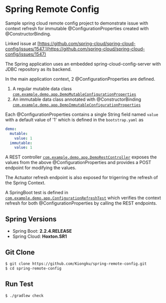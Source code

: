 # Spring Remote Config

Sample spring cloud remote config project to demonstrate issue with context refresh for immutable
@ConfigurationProperties created with @ConstructorBinding.

Linked issue at [https://github.com/spring-cloud/spring-cloud-config/issues/1547.](https://github.com/spring-cloud/spring-cloud-config/issues/1547)

The Spring application uses an embedded spring-cloud-config-server with JDBC repository as its backend.

In the main application context, 2 @ConfigurationProperties are defined.
1. A regular mutable data class
   [`com.example.demo.app.DemoMutableConfigurationProperties`](/src/main/kotlin/com/example/demo/app/DemoMutableConfigurationProperties.kt)
2. An immutable data class annotated with @ConstructorBinding
   [`com.example.demo.app.DemoImmutableConfigurationProperties`](/src/main/kotlin/com/example/demo/app/DemoImmutableConfigurationProperties.kt)

Each @ConfigurationProperties contains a single String field named `value` with a default value of '1' which is defined
in the `bootstrap.yaml` as
```yaml
demo:
  mutable:
    value: 1
  immutable:
    value: 1
```

A REST controller [`com.example.demo.app.DemoRestController`](/src/main/kotlin/com/example/demo/app/DemoRestController.kt)
exposes the values from the above @ConfigurationProperties and provides a POST endpoint for modifying the values.

The Actuator refresh endpoint is also exposed for trigerring the refresh of the Spring Context.

A SpringBoot test is defined in [`com.example.demo.app.ConfigurationRefreshTest`](/src/test/kotlin/com/example/demo/app/ConfigurationRefreshTest.kt)
which verifies the context refresh for both @ConfigurationProperties by calling the REST endpoints.

## Spring Versions

- Spring Boot: **2.2.4.RELEASE**
- Spring Cloud: **Hoxton.SR1**

## Git Clone
```bash
$ git clone https://github.com/Kiongku/spring-remote-config.git
$ cd spring-remote-config
```

## Run Test
```bash
$ ./gradlew check
```